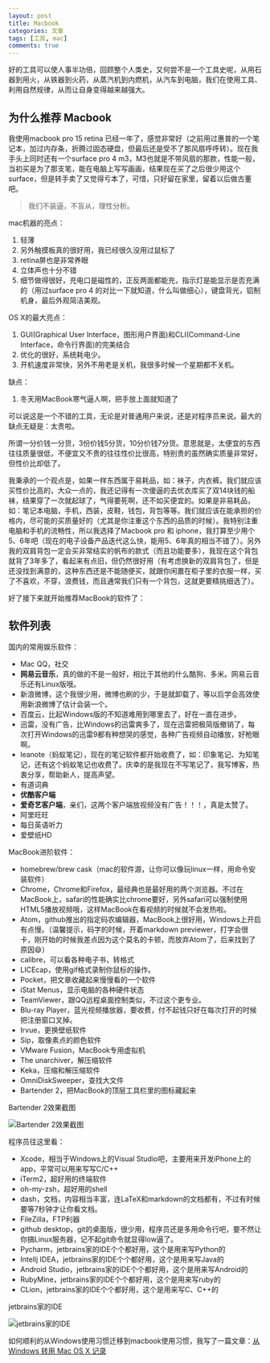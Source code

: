 ```yaml
---
layout: post
title: Macbook
categories: 文章
tags: [工具, mac]
comments: true
---
```


好的工具可以使人事半功倍，回顾整个人类史，又何尝不是一个工具史呢，从用石器到用火，从铁器到火药，从蒸汽机到内燃机，从汽车到电脑，我们在使用工具、利用自然规律，从而让自身变得越来越强大。

## 为什么推荐 Macbook

我使用macbook pro 15 retina 已经一年了，感觉非常好（之前用过惠普的一个笔记本，加过内存条，折腾过固态硬盘，但最后还是受不了那风扇呼呼转）。现在我手头上同时还有一个surface pro 4 m3，M3也就是不带风扇的那款，性能一般，当初买是为了那支笔，能在电脑上写写画画，结果现在买了之后很少用这个surface，但是转手卖了又觉得亏本了，可惜，只好留在家里，留着以后做古董吧。

>我们不装逼，不盲从，理性分析。

mac机器的亮点：

1. 轻薄
2. 另外触摸板真的很好用，我已经很久没用过鼠标了
3. retina屏也是非常养眼
4. 立体声也十分不错
5. 细节做得很好，充电口是磁性的，正反两面都能充，指示灯是能显示是否充满的（用过surface pro 4 的对比一下就知道，什么叫做细心），键盘背光，铝制机身，最后外观简洁美观。

OS X的最大亮点：

1. GUI(Graphical User Interface，图形用户界面)和CLI(Command-Line Interface，命令行界面)的完美结合
2. 优化的很好，系统耗电少。
3. 开机速度非常快，另外不用老是关机，我很多时候一个星期都不关机。

缺点：

1. 冬天用MacBook寒气逼人啊，把手放上面就知道了


可以说这是一个不错的工具，无论是对普通用户来说，还是对程序员来说。最大的缺点无疑是：太贵啦。

所谓一分价钱一分货，3份价钱5分货，10分价钱7分货。意思就是，太便宜的东西往往质量很低，不便宜又不贵的往往性价比很高，特别贵的虽然确实质量非常好，但性价比却低了。

我秉承的一个观点是，如果一样东西属于易耗品，如：袜子，内衣裤。我们就应该买性价比高的，大众一点的，我还记得有一次傻逼的去优衣库买了双14块钱的船袜，结果穿了一次就起球了，气得要死啊，还不如买便宜的。如果是非易耗品，如：笔记本电脑，手机，西装，皮鞋，钱包，背包等等。我们就应该在能承担的价格内，尽可能的买质量好的（尤其是你注重这个东西的品质的时候）。我特别注重电脑和手机的流畅性，所以我选择了Macbook pro 和 iphone，我打算至少用个5、6年吧（现在的电子设备产品迭代这么快，能用5、6年真的相当不错了）。另外我的双肩背包一定会买非常结实的帆布的款式（而且功能要多），我现在这个背包就背了3年多了，看起来有点旧，但仍然很好用（有考虑换新的双肩背包了，但是还没找到满意的，这种东西还是不能随便买，就跟你闲置在柜子里的衣服一样，买了不喜欢，不穿，浪费钱，而且通常我们只有一个背包，这就更要精挑细选了）。

好了接下来就开始推荐MacBook的软件了：

## 软件列表

国内的常用娱乐软件：

- Mac QQ，社交
- **网易云音乐**，真的做的不是一般好，相比于其他的什么酷狗、多米。网易云音乐还有Linux版哦。
- 新浪微博，这个我很少用，微博也刷的少，于是就卸载了，等以后学会高效使用新浪微博了估计会装一个。
- 百度云，比起Windows版的不知道难用到哪里去了，好在一直在进步。
- 迅雷，没有广告，比Windows的迅雷爽多了，现在迅雷把极简版撤销了，每次打开Windows的迅雷9都有种想哭的感觉，各种广告视频自动播放，好枪眼啊。
- leanote（蚂蚁笔记），现在的笔记软件都开始收费了，如：印象笔记、为知笔记，还有这个蚂蚁笔记也收费了。庆幸的是我现在不写笔记了，我写博客，热衷分享，帮助新人，提高声望。
- 有道词典
- **优酷客户端**
- **爱奇艺客户端**，亲们，这两个客户端放视频没有广告！！！，真是太赞了。
- 阿里旺旺
- 每日英语听力
- 爱壁纸HD

MacBook进阶软件：

- homebrew/brew cask（mac的软件源，让你可以像玩linux一样，用命令安装软件）
- Chrome，Chrome和Firefox，最经典也是最好用的两个浏览器。不过在MacBook上，safari的性能确实比chrome要好，另外safari可以强制使用HTML5播放视频哦，这样MacBook在看视频的时候就不会发热啦。
- Atom，github推出的指定码农编辑器，MacBook上很好用，Windows上开启有点慢。（温馨提示，码字的时候，开着markdown previewer，打字会很卡，刚开始的时候我差点因为这个莫名的卡顿，而放弃Atom了，后来找到了原因😄）
- calibre，可以看各种电子书，转格式
- LICEcap，使用gif格式录制你鼠标的操作。
- Pocket，把文章收藏起来慢慢看的一个软件
- iStat Menus，显示电脑的各种硬件状态
- TeamViewer，跟QQ远程桌面控制类似，不过这个更专业。
- Blu-ray Player，蓝光视频播放器，要收费，付不起钱只好在每次打开的时候把注册窗口叉掉。
- Irvue，更换壁纸软件
- Sip，取像素点的颜色软件
- VMware Fusion，MacBook专用虚拟机
- The unarchiver，解压缩软件
- Keka，压缩和解压缩软件
- OmniDiskSweeper，查找大文件
- Bartender 2，把MacBook的顶层工具栏里的图标藏起来

Bartender 2效果截图

![Bartender 2效果截图](http://wx2.sinaimg.cn/mw690/006zFO3ggy1fcd4m7je0qj31kw0zk4ax.jpg)

程序员往这里看：

- Xcode，相当于Windows上的Visual Studio吧，主要用来开发iPhone上的app，平常可以用来写写C/C++
- iTerm2，超好用的终端软件
- oh-my-zsh，超好用的shell
- dash，文档，内容相当丰富，连LaTeX和markdown的文档都有，不过有时候要等7秒钟才让你看文档。
- FileZilla，FTP利器
- github desktop，git的桌面版，很少用，程序员还是多用命令行吧，要不然让你搞Linux服务器，记不起git命令就显得low逼了。
- Pycharm，jetbrains家的IDE个个都好用，这个是用来写Python的
- Intellj IDEA，jetbrains家的IDE个个都好用，这个是用来写Java的
- Android Studio，jetbrains家的IDE个个都好用，这个是用来写Android的
- RubyMine，jetbrains家的IDE个个都好用，这个是用来写ruby的
- CLion，jetbrains家的IDE个个都好用，这个是用来写C、C++的

jetbrains家的IDE

![jetbrains家的IDE](http://wx2.sinaimg.cn/mw690/006zFO3ggy1fcd4vbx60yj31kw0zkqez.jpg)

如何顺利的从Windows使用习惯迁移到macbook使用习惯，我写了一篇文章：[从 Windows 转用 Mac OS X 记录](https://liuqinh2s.github.io/2017/01/%E4%BB%8E-windows-%E8%BD%AC%E7%94%A8-mac-OS-X-%E8%AE%B0%E5%BD%95/)
